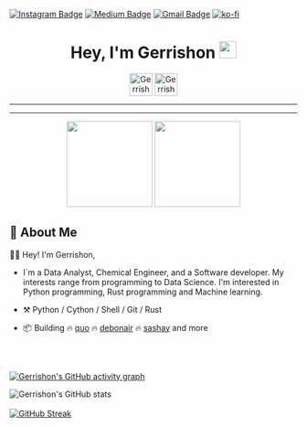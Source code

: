[![Instagram Badge](https://img.shields.io/badge/-gerrishon.s-purple?style=flat-square&logo=instagram&logoColor=white&link=https://instagram.com/gerrishon.s/)](https://instagram.com/gerrishon.s)
[![Medium Badge](https://img.shields.io/badge/-@gerrishon-03a57a?style=flat-square&labelColor=000000&logo=Medium&link=https://medium.com/@gerrishon/)](https://medium.com/@gerrishon)
[![Gmail Badge](https://img.shields.io/badge/-secretum.inc@pm.me-c14438?style=flat-square&logo=Gmail&logoColor=white&link=mailto:secretum.inc@pm.me)](mailto:secretum.inc@pm.me)
[![ko-fi](https://ko-fi.com/img/githubbutton_sm.svg)](https://ko-fi.com/G2G35C0Z0)
<br>
<p align="center">
</p>
<div align="center">
<h1 align="center">Hey, I'm Gerrishon <img src="https://raw.githubusercontent.com/aemmadi/aemmadi/master/wave.gif" width="30px"></h1> 

[<img align="center" alt="Gerrishon Sirere | LinkedIn" height="40px" src="https://www.flaticon.com/svg/static/icons/svg/725/725337.svg"/>][linkedin]
[<img align="center" alt="Gerrishon Sirere | Twitter" height="40px" src="https://user-images.githubusercontent.com/18496796/107147301-8e8dfb80-694d-11eb-9fc6-f935c1754cd9.png"/>][twitter]


</div>

----

----


</div>

[linkedin]: https://www.linkedin.com/in/gerrishon/
[twitter]: https://twitter.com/gerrishon_s






<p align="center"> <img src="https://octodex.github.com/images/daftpunktocat-thomas.gif" height="150px" width="150px"> <img src="https://octodex.github.com/images/daftpunktocat-guy.gif" height="150px" width="150px"> </p>

   
   ## :wave: About Me 

👩‍🎓 Hey! I'm Gerrishon,

- I`m a Data Analyst, Chemical Engineer, and a Software developer. My interests range from programming to Data Science. I'm interested in Python programming, Rust programming and Machine learning.

- :hammer_and_pick: Python / Cython / Shell / Git / Rust
- :package: Building :fire: [quo](https://pypi/projects/quo) :fire: [debonair](https://github.com/secretum-inc/debonair) :fire: [sashay](https://github.com/secretum-inc/sashay) and more

<br> 

<br/>

  [![Gerrishon's GitHub activity graph](https://activity-graph.herokuapp.com/graph?username=gerrishons&theme=xcode)](https://git.io/gerrishons)
  
   ![Gerrishon's GitHub stats](https://github-readme-stats.vercel.app/api/?username=gerrishons&theme=prussian&show_icons=true&count_private=true)
   <br />
   <br />
   [![GitHub Streak](http://github-readme-streak-stats.herokuapp.com?user=gerrishons&theme=prussian&hide_border=true)](https://git.io/streak-stats)
   <br />
   <br />
